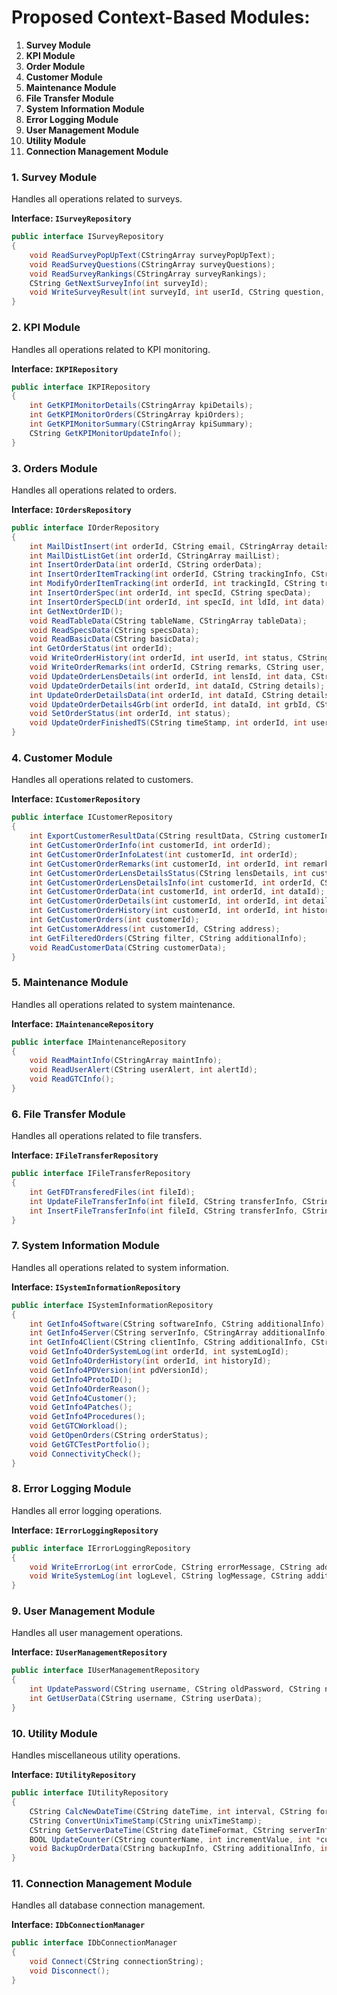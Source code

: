 # Proposed Context-Based Modules:

1. **Survey Module**
2. **KPI Module**
3. **Order Module**
4. **Customer Module**
5. **Maintenance Module**
6. **File Transfer Module**
7. **System Information Module**
8. **Error Logging Module**
9. **User Management Module**
10. **Utility Module**
11. **Connection Management Module**

### 1. Survey Module

Handles all operations related to surveys.

**Interface: `ISurveyRepository`**
```csharp
public interface ISurveyRepository
{
    void ReadSurveyPopUpText(CStringArray surveyPopUpText);
    void ReadSurveyQuestions(CStringArray surveyQuestions);
    void ReadSurveyRankings(CStringArray surveyRankings);
    CString GetNextSurveyInfo(int surveyId);
    void WriteSurveyResult(int surveyId, int userId, CString question, CString answer);
}
```

### 2. KPI Module

Handles all operations related to KPI monitoring.

**Interface: `IKPIRepository`**
```csharp
public interface IKPIRepository
{
    int GetKPIMonitorDetails(CStringArray kpiDetails);
    int GetKPIMonitorOrders(CStringArray kpiOrders);
    int GetKPIMonitorSummary(CStringArray kpiSummary);
    CString GetKPIMonitorUpdateInfo();
}
```

### 3. Orders Module

Handles all operations related to orders.

**Interface: `IOrdersRepository`**

```csharp
public interface IOrderRepository
{
    int MailDistInsert(int orderId, CString email, CStringArray details);
    int MailDistListGet(int orderId, CStringArray mailList);
    int InsertOrderData(int orderId, CString orderData);
    int InsertOrderItemTracking(int orderId, CString trackingInfo, CString item);
    int ModifyOrderItemTracking(int orderId, int trackingId, CString trackingInfo, CString item);
    int InsertOrderSpec(int orderId, int specId, CString specData);
    int InsertOrderSpecLD(int orderId, int specId, int ldId, int data);
    int GetNextOrderID();
    void ReadTableData(CString tableName, CStringArray tableData);
    void ReadSpecsData(CString specsData);
    void ReadBasicData(CString basicData);
    int GetOrderStatus(int orderId);
    void WriteOrderHistory(int orderId, int userId, int status, CString message, CString oldValue, CString newValue);
    void WriteOrderRemarks(int orderId, CString remarks, CString user, CString oldValue, CString newValue, CString additionalInfo);
    void UpdateOrderLensDetails(int orderId, int lensId, int data, CStringArray lensDetails, CStringArray additionalInfo);
    void UpdateOrderDetails(int orderId, int dataId, CString details);
    int UpdateOrderDetailsData(int orderId, int dataId, CString details, CString additionalInfo);
    void UpdateOrderDetails4Grb(int orderId, int dataId, int grbId, CString details, CString additionalInfo);
    void SetOrderStatus(int orderId, int status);
    void UpdateOrderFinishedTS(CString timeStamp, int orderId, int userId, int status);
}

```

### 4. Customer Module

Handles all operations related to customers.

**Interface: `ICustomerRepository`**
```csharp
public interface ICustomerRepository
{
    int ExportCustomerResultData(CString resultData, CString customerInfo, CString orderInfo, CString additionalInfo);
    int GetCustomerOrderInfo(int customerId, int orderId);
    int GetCustomerOrderInfoLatest(int customerId, int orderId);
    int GetCustomerOrderRemarks(int customerId, int orderId, int remarkId);
    int GetCustomerOrderLensDetailsStatus(CString lensDetails, int customerId, int orderId);
    int GetCustomerOrderLensDetailsInfo(int customerId, int orderId, CString lensDetails, CString additionalInfo);
    int GetCustomerOrderData(int customerId, int orderId, int dataId);
    int GetCustomerOrderDetails(int customerId, int orderId, int detailId);
    int GetCustomerOrderHistory(int customerId, int orderId, int historyId);
    int GetCustomerOrders(int customerId);
    int GetCustomerAddress(int customerId, CString address);
    int GetFilteredOrders(CString filter, CString additionalInfo);
    void ReadCustomerData(CString customerData);
}

```

### 5. Maintenance Module

Handles all operations related to system maintenance.

**Interface: `IMaintenanceRepository`**
```csharp
public interface IMaintenanceRepository
{
    void ReadMaintInfo(CStringArray maintInfo);
    void ReadUserAlert(CString userAlert, int alertId);
    void ReadGTCInfo();
}
```

### 6. File Transfer Module

Handles all operations related to file transfers.

**Interface: `IFileTransferRepository`**

```csharp
public interface IFileTransferRepository
{
    int GetFDTransferedFiles(int fileId);
    int UpdateFileTransferInfo(int fileId, CString transferInfo, CString additionalInfo);
    int InsertFileTransferInfo(int fileId, CString transferInfo, CString additionalInfo);
}

```

### 7. System Information Module
Handles all operations related to system information.

**Interface: `ISystemInformationRepository`**

```csharp
public interface ISystemInformationRepository
{
    int GetInfo4Software(CString softwareInfo, CString additionalInfo);
    int GetInfo4Server(CString serverInfo, CStringArray additionalInfo);
    int GetInfo4Client(CString clientInfo, CString additionalInfo, CStringArray clientDetails);
    void GetInfo4OrderSystemLog(int orderId, int systemLogId);
    void GetInfo4OrderHistory(int orderId, int historyId);
    void GetInfo4PDVersion(int pdVersionId);
    void GetInfo4ProtoID();
    void GetInfo4OrderReason();
    void GetInfo4Customer();
    void GetInfo4Patches();
    void GetInfo4Procedures();
    void GetGTCWorkload();
    void GetOpenOrders(CString orderStatus);
    void GetGTCTestPortfolio();
    void ConnectivityCheck();
}

```

### 8. Error Logging Module

Handles all error logging operations.

**Interface: `IErrorLoggingRepository`**

```csharp
public interface IErrorLoggingRepository
{
    void WriteErrorLog(int errorCode, CString errorMessage, CString additionalInfo, CString stackTrace, CString user);
    void WriteSystemLog(int logLevel, CString logMessage, CString additionalInfo, CString stackTrace, CString user);
}

```

### 9. User Management Module

Handles all user management operations.

**Interface: `IUserManagementRepository`**

```csharp
public interface IUserManagementRepository
{
    int UpdatePassword(CString username, CString oldPassword, CString newPassword);
    int GetUserData(CString username, CString userData);
}
```

### 10. Utility Module
Handles miscellaneous utility operations.

**Interface: `IUtilityRepository`**

```csharp
public interface IUtilityRepository
{
    CString CalcNewDateTime(CString dateTime, int interval, CString format);
    CString ConvertUnixTimeStamp(CString unixTimeStamp);
    CString GetServerDateTime(CString dateTimeFormat, CString serverInfo, CString additionalInfo);
    BOOL UpdateCounter(CString counterName, int incrementValue, int *currentValue, int *maxValue);
    void BackupOrderData(CString backupInfo, CString additionalInfo, int orderId, int userId, int status);
}
```

### 11.  Connection Management Module
Handles all database connection management.

**Interface: `IDbConnectionManager`**

```csharp
public interface IDbConnectionManager
{
    void Connect(CString connectionString);
    void Disconnect();
}
```




